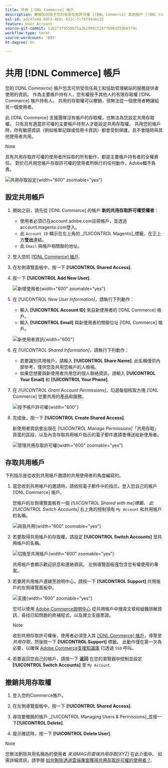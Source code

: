 ```yaml
---
title: 共用 [!DNL Commerce] 帳戶
description: 瞭解如何授予您的有限存取許可權 [!DNL Commerce] 其他帳戶 [!DNL Commerce] 帳戶持有人。
exl-id: adc4fed4-89f4-4b0c-811c-fcf6f94dbc22
feature: User Account
source-git-commit: 11b2f3f9558bf5a36199015247fb96d559bb5fdc
workflow-type: tm+mt
source-wordcount: '693'
ht-degree: 0%

---
```


# 共用 [!DNL Commerce] 帳戶

您的 [!DNL Commerce] 帳戶包含可供受信任員工和協助管理網站的服務提供者使用的資訊。 作為主要帳戶持有人，您有權授予其他人的有限存取權 [!DNL Commerce] 帳戶持有人。 共用的存取權可以撤銷，但無法從一個使用者轉讓給另一個使用者。

此 [!DNL Commerce] 支援團隊沒有帳戶的存取權，也無法為您設定共用存取權。 只有具有適當許可權的主要帳戶持有人才能設定共用存取權。 共用您的帳戶時，所有敏感資訊（例如帳單記錄或信用卡資訊）都會受到保護，且不會隨時與其他使用者共用。

>[!NOTE]
>
>具有共用存取許可權的使用者所採取的所有動作，都是主要帳戶持有者的全權責任。 對於已共用您帳戶存取許可權的使用者所執行的任何動作，Adobe概不負責。

![共用存取設定](./assets/shared-access.png){width="600" zoomable="yes"}

## 設定共用帳戶

1. 開始之前，請先從 [!DNL Commerce] 的帳戶 **新的共用存取許可權受權者**：

   - 使用者必須已在account.adobe.com註冊帳戶，並透過account.magento.com登入。
   - 此 `Account ID` 顯示在左上角的 _[!UICONTROL Magento]_標籤，在正上方&#x200B;**登出**連結。
   - 此 `Email` 與帳戶相關聯的地址。

1. 登入您的 [[!DNL Commerce] 帳戶](commerce-account-create.md).

1. 在左側導覽面板中，按一下 **[!UICONTROL Shared Access]**.

1. 按一下 **[!UICONTROL Add New User]**.

   ![新增使用者](./assets/shared-access-add.png){width="600" zoomable="yes"}

1. 在 [!UICONTROL _New User Information]_，請執行下列動作：

   - 輸入 **[!UICONTROL Account ID]** 來自新使用者的 [!DNL Commerce] 帳戶。
   - 輸入 **[!UICONTROL Email]** 與新使用者的關聯位址 [!DNL Commerce] 帳戶。

   ![新使用者資訊](./assets/shared-new-user.png){width="600"}

1. 在 _[!UICONTROL Shared Information]_，請執行下列動作：

   - 若要識別共用帳戶，請輸入 **[!UICONTROL Share Name]**. 此名稱僅供內部參考，僅供您及共用您帳戶的人檢視。
   - 如果您想要與新使用者共用您的個人聯絡資訊，請輸入 **[!UICONTROL Your Email]** 和 **[!UICONTROL Your Phone]**.

1. 在 _[!UICONTROL Grant Account Permissions]_，勾選每個核取方塊 [!DNL Commerce] 您要共用的產品和服務。

   ![授予帳戶許可權](./assets/shared-permissions.png){width="600"}

1. 完成後，按一下 **[!UICONTROL Create Shared Access]**.

   新使用者資訊會出現在 _[!UICONTROL Manage Permissions]_「共用存取」頁面的區段，以及內含存取共用帳戶指示的電子郵件邀請會傳送給新使用者。

   ![管理共用存取許可權](./assets/shared-manage-permissions.png){width="600" zoomable="yes"}

## 存取共用帳戶

下列指示是從收到共用帳戶邀請的共用使用者的角度編寫的。

1. 當您收到共用帳戶的邀請時，請依照電子郵件中的指示，登入您自己的帳戶 [!DNL Commerce] 帳戶。

   您帳戶的左側導覽面板有一個 _[!UICONTROL Shared with me]_標籤。 此_[!UICONTROL Switch Accounts]_ 右上角的控制項有 `My Account` 和共用帳戶的名稱。

   ![與我共用](./assets/shared-with-me.png){width="600" zoomable="yes"}

1. 若要取得共用帳戶的存取權，請設定 **[!UICONTROL Switch Accounts]** 至共用帳戶的名稱。

   ![切換至共用帳戶](./assets/shared-switch.png){width="600" zoomable="yes"}

   共用帳戶會顯示歡迎訊息和連絡資訊。 左側導覽面板僅包含您有權使用的專案。

1. 若要將共用帳戶連線至說明中心，請按一下 **[!UICONTROL Support]** 共用帳戶的左側導覽面板中。

   ![支援](./assets/shared-support.png){width="600" zoomable="yes"}

   您可以使用 [Adobe Commerce說明中心](https://experienceleague.adobe.com/docs/commerce-knowledge-base/kb/overview.html) 從共用帳戶中搜尋文章和疑難排解資訊、尋找已知問題的修補程式，以及建立支援票證。

   >[!NOTE]
   >
   >收到共用存取許可權後，使用者必須登入其 [[!DNL Commerce] 帳戶](https://account.magento.com/customer/account/login)，導覽至 _共用存取_，然後按一下 **[!UICONTROL Support]** 標籤。 此動作僅在第一次為必要，以確保 [Adobe Commerce支援知識庫](https://experienceleague.adobe.com/docs/commerce-knowledge-base/kb/overview.html) 已透過 `SSO` 呼叫。

1. 若要返回您自己的帳戶，請按一下 **返回** 在您的瀏覽器中控制並設定 **[!UICONTROL Switch Accounts]** 至 `My Account`.

## 撤銷共用存取權

1. 登入您的Commerce帳戶。

1. 在左側導覽面板中，按一下 **[!UICONTROL Shared Access]**.

1. 尋找要撤銷的帳戶 _[!UICONTROL Managing Users & Permissions]_並按一下&#x200B;**[!UICONTROL Delete]**.

1. 提示確認時，按一下 **[!UICONTROL Delete User]**.

>[!NOTE]
>
>您無法刪除共用名稱為的使用者 _來自MAG的雲端共用存取[XYZ]_ 在此介面中。 如需詳細資訊，請參閱 [如何刪除透過雲端專案獲得共用存取許可權的使用者？](https://experienceleague.adobe.com/docs/commerce-knowledge-base/kb/help-center-guide/magento-help-center-user-guide.html?lang=en#remove-cloud-shared-access-users).

